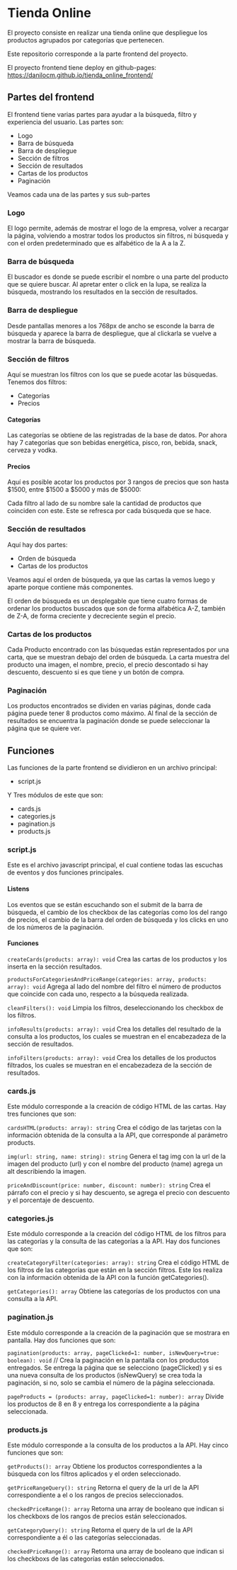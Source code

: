 <!-- # Prueba técnica: Desafío Bsale Producto -->
# Tienda Online

<!-- La prueba consiste en realizar una tienda online que despliegue los productos agrupados por categorías que pertenecen. -->
El proyecto consiste en realizar una tienda online que despliegue los productos agrupados por categorías que pertenecen.

Este repositorio corresponde a la parte frontend del proyecto.

El proyecto frontend tiene deploy en github-pages:
https://danilocm.github.io/tienda_online_frontend/
## Partes del frontend ##

El frontend tiene varias partes para ayudar a la búsqueda, filtro y experiencia del usuario.
Las partes son:

* Logo
* Barra de búsqueda
* Barra de despliegue
* Sección de filtros
* Sección de resultados
* Cartas de los productos
* Paginación

Veamos cada una de las partes y sus sub-partes

### Logo ###

El logo permite, además de mostrar el logo de la empresa, volver a recargar la página, volviendo a mostrar todos los productos sin filtros, ni búsqueda y con el orden predeterminado que es alfabético de la A a la Z.

### Barra de búsqueda ###

El buscador es donde se puede escribir el nombre o una parte del producto que se quiere buscar. Al apretar enter o click en la lupa, se realiza la búsqueda, mostrando los resultados en la sección de resultados.

### Barra de despliegue ###

Desde pantallas menores a los 768px de ancho se esconde la barra de búsqueda y aparece la barra de despliegue, que al clickarla se vuelve a mostrar la barra de búsqueda.

### Sección de filtros ###

Aquí se muestran los filtros con los que se puede acotar las búsquedas. Tenemos dos filtros:

* Categorías
* Precios

#### Categorías

Las categorías se obtiene de las registradas de la base de datos. Por ahora hay 7 categorías que son bebidas energética, pisco, ron, bebida, snack, cerveza y vodka.

#### Precios

Aquí es posible acotar los productos por 3 rangos de precios que son hasta $1500, entre $1500 a $5000 y más de $5000:

Cada filtro al lado de su nombre sale la cantidad de productos que coinciden con este. Este se refresca por cada búsqueda que se hace.

### Sección de resultados

Aquí hay dos partes: 

* Orden de búsqueda
* Cartas de los productos

Veamos aquí el orden de búsqueda, ya que las cartas la vemos luego y aparte porque contiene más componentes.

El orden de búsqueda es un desplegable que tiene cuatro formas de ordenar los productos buscados que son de forma alfabética A-Z, también de Z-A, de forma creciente y decreciente según el precio.

### Cartas de los productos

Cada Producto encontrado con las búsquedas están representados por una carta, que se muestran debajo del orden de búsqueda. La carta muestra del producto una imagen, el nombre, precio, el precio descontado si hay descuento, descuento si es que tiene y un botón de compra.

### Paginación

Los productos encontrados se dividen en varias páginas, donde cada página puede tener 8 productos como máximo. Al final de la sección de resultados se encuentra la paginación donde se puede seleccionar la página que se quiere ver.

## Funciones

Las funciones de la parte frontend se dividieron en un archivo principal:

* script.js

Y Tres módulos de este que son:

* cards.js
* categories.js
* pagination.js
* products.js

### script.js

Este es el archivo javascript principal, el cual contiene todas las escuchas de eventos y dos funciones principales.

#### Listens

Los eventos que se están escuchando son el submit de la barra de búsqueda, el cambio de los checkbox de las categorías como los del rango de precios, el cambio de la barra del orden de búsqueda y los clicks en uno de los números de la paginación.

#### Funciones

`createCards(products: array): void` Crea las cartas de los productos y los inserta en la sección resultados.

`productsForCategoriesAndPriceRange(categories: array, products: array): void` Agrega al lado del nombre del filtro el número de productos que coincide con cada uno, respecto a la búsqueda realizada.

`cleanFilters(): void` Limpia los filtros, deseleccionando los checkbox de los filtros.

`infoResults(products: array): void` Crea los detalles del resultado de la consulta a los productos, los cuales se muestran en el encabezadeza de la sección de resultados.

`infoFilters(products: array): void` Crea los detalles de los productos filtrados, los cuales se muestran en el encabezadeza de la sección de resultados.



### cards.js

Este módulo corresponde a la creación de código HTML de las cartas. Hay tres funciones que son:

`cardsHTML(products: array): string` Crea el código de las tarjetas con la información obtenida de la consulta a la API, que corresponde al parámetro products.

`img(url: string, name: string): string` Genera el tag img con la url de la imagen del producto (url) y con el nombre del producto (name) agrega un alt describiendo la imagen.

`priceAndDiscount(price: number, discount: number): string` Crea el párrafo con el precio y si hay descuento, se agrega el precio con descuento y el porcentaje de descuento.

### categories.js

Este módulo corresponde a la creación del código HTML de los filtros para las categorías y la consulta de las categorías a la API. Hay dos funciones que son:

`createCategoryFilter(categories: array): string` Crea el código HTML de los filtros de las categorías que están en la sección filtros. Este los realiza con la información obtenida de la API con la función getCategories().

`getCategories(): array` Obtiene las categorías de los productos con una consulta a la API.

### pagination.js

Este módulo corresponde a la creación de la paginación que se mostrara en pantalla. Hay dos funciones que son:

`pagination(products: array, pageClicked=1: number, isNewQuery=true: boolean): void` // Crea la paginación en la pantalla con los productos entregados. Se entrega la página que se selecciono (pageClicked) y si es una nueva consulta de los productos (isNewQuery) se crea toda la paginación, si no, solo se cambia el número de la página seleccionada.

`pageProducts = (products: array, pageClicked=1: number): array` Divide los productos de 8 en 8 y entrega los correspondiente a la página seleccionada.

### products.js

Este módulo corresponde a la consulta de los productos a la API. Hay cinco funciones que son:

`getProducts(): array` Obtiene los productos correspondientes a la búsqueda con los filtros aplicados y el orden seleccionado.

`getPriceRangeQuery(): string` Retorna el query de la url de la API correspondiente a el o los rangos de precios seleccionados.

`checkedPriceRange(): array` Retorna una array de booleano que indican si los checkboxs de los rangos de precios están seleccionados.

`getCategoryQuery(): string` Retorna el query de la url de la API correspondiente a él o las categorías seleccionadas.

`checkedPriceRange(): array` Retorna una array de booleano que indican si los checkboxs de las categorías están seleccionados.